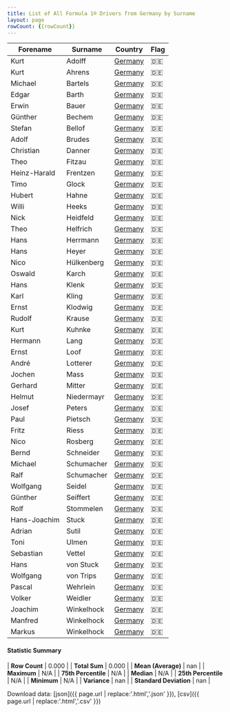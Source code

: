 ```yaml
---
title: List of All Formula 1® Drivers from Germany by Surname
layout: page
rowCount: {{rowCount}}
---
```


| Forename | Surname | Country | Flag |
|--|--|--|--|
| Kurt | Adolff | [Germany](/f1/countries/germany) | 🇩🇪 |
| Kurt | Ahrens | [Germany](/f1/countries/germany) | 🇩🇪 |
| Michael | Bartels | [Germany](/f1/countries/germany) | 🇩🇪 |
| Edgar | Barth | [Germany](/f1/countries/germany) | 🇩🇪 |
| Erwin | Bauer | [Germany](/f1/countries/germany) | 🇩🇪 |
| Günther | Bechem | [Germany](/f1/countries/germany) | 🇩🇪 |
| Stefan | Bellof | [Germany](/f1/countries/germany) | 🇩🇪 |
| Adolf | Brudes | [Germany](/f1/countries/germany) | 🇩🇪 |
| Christian | Danner | [Germany](/f1/countries/germany) | 🇩🇪 |
| Theo | Fitzau | [Germany](/f1/countries/germany) | 🇩🇪 |
| Heinz-Harald | Frentzen | [Germany](/f1/countries/germany) | 🇩🇪 |
| Timo | Glock | [Germany](/f1/countries/germany) | 🇩🇪 |
| Hubert | Hahne | [Germany](/f1/countries/germany) | 🇩🇪 |
| Willi | Heeks | [Germany](/f1/countries/germany) | 🇩🇪 |
| Nick | Heidfeld | [Germany](/f1/countries/germany) | 🇩🇪 |
| Theo | Helfrich | [Germany](/f1/countries/germany) | 🇩🇪 |
| Hans | Herrmann | [Germany](/f1/countries/germany) | 🇩🇪 |
| Hans | Heyer | [Germany](/f1/countries/germany) | 🇩🇪 |
| Nico | Hülkenberg | [Germany](/f1/countries/germany) | 🇩🇪 |
| Oswald | Karch | [Germany](/f1/countries/germany) | 🇩🇪 |
| Hans | Klenk | [Germany](/f1/countries/germany) | 🇩🇪 |
| Karl | Kling | [Germany](/f1/countries/germany) | 🇩🇪 |
| Ernst | Klodwig | [Germany](/f1/countries/germany) | 🇩🇪 |
| Rudolf | Krause | [Germany](/f1/countries/germany) | 🇩🇪 |
| Kurt | Kuhnke | [Germany](/f1/countries/germany) | 🇩🇪 |
| Hermann | Lang | [Germany](/f1/countries/germany) | 🇩🇪 |
| Ernst | Loof | [Germany](/f1/countries/germany) | 🇩🇪 |
| André | Lotterer | [Germany](/f1/countries/germany) | 🇩🇪 |
| Jochen | Mass | [Germany](/f1/countries/germany) | 🇩🇪 |
| Gerhard | Mitter | [Germany](/f1/countries/germany) | 🇩🇪 |
| Helmut | Niedermayr | [Germany](/f1/countries/germany) | 🇩🇪 |
| Josef | Peters | [Germany](/f1/countries/germany) | 🇩🇪 |
| Paul | Pietsch | [Germany](/f1/countries/germany) | 🇩🇪 |
| Fritz | Riess | [Germany](/f1/countries/germany) | 🇩🇪 |
| Nico | Rosberg | [Germany](/f1/countries/germany) | 🇩🇪 |
| Bernd | Schneider | [Germany](/f1/countries/germany) | 🇩🇪 |
| Michael | Schumacher | [Germany](/f1/countries/germany) | 🇩🇪 |
| Ralf | Schumacher | [Germany](/f1/countries/germany) | 🇩🇪 |
| Wolfgang | Seidel | [Germany](/f1/countries/germany) | 🇩🇪 |
| Günther | Seiffert | [Germany](/f1/countries/germany) | 🇩🇪 |
| Rolf | Stommelen | [Germany](/f1/countries/germany) | 🇩🇪 |
| Hans-Joachim | Stuck | [Germany](/f1/countries/germany) | 🇩🇪 |
| Adrian | Sutil | [Germany](/f1/countries/germany) | 🇩🇪 |
| Toni | Ulmen | [Germany](/f1/countries/germany) | 🇩🇪 |
| Sebastian | Vettel | [Germany](/f1/countries/germany) | 🇩🇪 |
| Hans | von Stuck | [Germany](/f1/countries/germany) | 🇩🇪 |
| Wolfgang | von Trips | [Germany](/f1/countries/germany) | 🇩🇪 |
| Pascal | Wehrlein | [Germany](/f1/countries/germany) | 🇩🇪 |
| Volker | Weidler | [Germany](/f1/countries/germany) | 🇩🇪 |
| Joachim | Winkelhock | [Germany](/f1/countries/germany) | 🇩🇪 |
| Manfred | Winkelhock | [Germany](/f1/countries/germany) | 🇩🇪 |
| Markus | Winkelhock | [Germany](/f1/countries/germany) | 🇩🇪 |

#### Statistic Summary

| **Row Count** | 0.000 |
| **Total Sum** | 0.000 |
| **Mean (Average)** | nan |
| **Maximum** | N/A |
| **75th Percentile** | N/A |
| **Median** | N/A |
| **25th Percentile** | N/A |
| **Minimum** | N/A |
| **Variance** | nan |
| **Standard Deviation** | nan |

Download data: [json]({{ page.url | replace:'.html','.json' }}), [csv]({{ page.url | replace:'.html','.csv' }})
